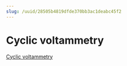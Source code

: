 ```yaml
---
slug: /uuid/28505b4819dfde370bb3ac1deabc45f2
---
```


# Cyclic voltammetry

[Cyclic voltammetry](https://en.wikipedia.org/wiki/Cyclic_voltammetry)
